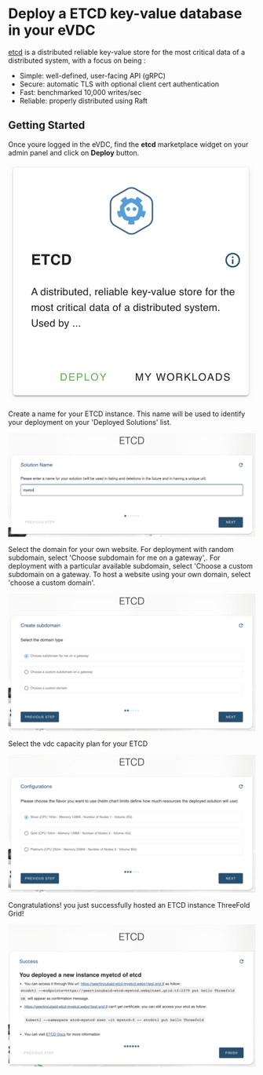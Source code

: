 # Deploy a ETCD key-value database in your eVDC

[etcd](https://etcd.io/) is a distributed reliable key-value store for the most critical data of a distributed system, with a focus on being :

- Simple: well-defined, user-facing API (gRPC)
- Secure: automatic TLS with optional client cert authentication
- Fast: benchmarked 10,000 writes/sec
- Reliable: properly distributed using Raft

## Getting Started

Once youre logged in the eVDC, find the __etcd__ marketplace widget on your admin panel and click on __Deploy__ button.

![](img/02_evdc_etcd_widget.png)

Create a name for your ETCD instance. This name will be used to identify your deployment on your 'Deployed Solutions' list.

![](img/03_evdc_etcd_name.png)

Select the domain for your own website. For deployment with random subdomain, select 'Choose subdomain for me on a gateway',. For deployment with a particular available subdomain, select 'Choose a custom subdomain on a gateway. To host a website using your own domain, select 'choose a custom domain'.

![](img/04_evdc_etcd_subdomain.png)

Select the vdc capacity plan for your ETCD 

![](img/05_evdc_etcd_config.png)

Congratulations! you just successfully hosted an ETCD instance ThreeFold Grid!

![](img/06_evdc_etcd_success.png)

